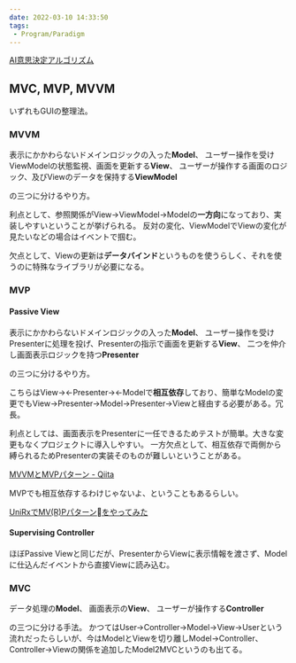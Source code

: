 ```yaml
---
date: 2022-03-10 14:33:50
tags:
 - Program/Paradigm
---
```


[AI意思決定アルゴリズム](Others/AI意思決定アルゴリズム.md)

## MVC, MVP, MVVM
いずれもGUIの整理法。
### MVVM
表示にかかわらないドメインロジックの入った**Model**、
ユーザー操作を受けViewModelの状態監視、画面を更新する**View**、
ユーザーが操作する画面のロジック、及びViewのデータを保持する**ViewModel**

の三つに分けるやり方。

利点として、参照関係がView→ViewModel→Modelの**一方向**になっており、実装しやすいということが挙げられる。
反対の変化、ViewModelでViewの変化が見たいなどの場合はイベントで掴む。

欠点として、Viewの更新は**データバインド**というものを使うらしく、それを使うのに特殊なライブラリが必要になる。


### MVP
#### Passive View
表示にかかわらないドメインロジックの入った**Model**、
ユーザー操作を受けPresenterに処理を投げ、Presenterの指示で画面を更新する**View**、
二つを仲介し画面表示ロジックを持つ**Presenter**

の三つに分けるやり方。

こちらはView→←Presenter→←Modelで**相互依存**しており、簡単なModelの変更でもView→Presenter→Model→Presenter→Viewと経由する必要がある。冗長。

利点としては、画面表示をPresenterに一任できるためテストが簡単。大きな変更もなくプロジェクトに導入しやすい。
一方欠点として、相互依存で両側から縛られるためPresenterの実装そのものが難しいということがある。

[MVVMとMVPパターン - Qiita](https://qiita.com/gdate/items/512f6fb9aba2a35a04e3)

MVPでも相互依存するわけじゃないよ、ということもあるらしい。

[UniRxでMV(R)Pパターンをやってみた](https://www.slideshare.net/torisoup/unirxmvrp)

#### Supervising Controller
ほぼPassive Viewと同じだが、PresenterからViewに表示情報を渡さず、Modelに仕込んだイベントから直接Viewに読み込む。

### MVC
データ処理の**Model**、
画面表示の**View**、
ユーザーが操作する**Controller**

の三つに分ける手法。
かつてはUser→Controller→Model→View→Userという流れだったらしいが、今はModelとViewを切り離しModel→Controller、Controller→Viewの関係を追加したModel2MVCというのも出てる。